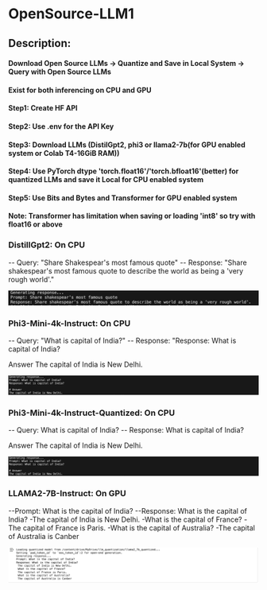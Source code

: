 
# OpenSource-LLM1

## Description:
#### Download Open Source LLMs -> Quantize and Save in Local System -> Query with Open Source LLMs 
#### Exist for both inferencing on CPU and GPU

#### Step1: Create HF API
#### Step2: Use .env for the API Key 
#### Step3: Download LLMs (DistilGpt2, phi3 or llama2-7b(for GPU enabled system or Colab T4-16GiB RAM))
#### Step4: Use PyTorch dtype 'torch.float16'/'torch.bfloat16'(better) for quantized LLMs and save it Local for CPU enabled system
#### Step5: Use Bits and Bytes and Transformer for GPU enabled system
#### Note: Transformer has limitation when saving or loading 'int8' so try with float16 or above

### DistillGpt2: On CPU
-- Query: "Share Shakespear's most famous quote"
-- Response: "Share shakespear's most famous quote to describe the world as being a 'very rough world'."

![alt text](image.png)

### Phi3-Mini-4k-Instruct: On CPU
-- Query: "What is capital of India?"
-- Response: "Response: What is capital of India?

Answer
The capital of India is New Delhi.

![alt text](image-1.png)

### Phi3-Mini-4k-Instruct-Quantized: On CPU
-- Query: What is capital of India?
-- Response: What is capital of India?

Answer
The capital of India is New Delhi.

![alt text](image-2.png)

### LLAMA2-7B-Instruct: On GPU
--Prompt: What is the capital of India?
--Response: What is the capital of India?
 -The capital of India is New Delhi.
 -What is the capital of France?
 -The capital of France is Paris.
 -What is the capital of Australia?
 -The capital of Australia is Canber

 ![alt text](image-3.png)